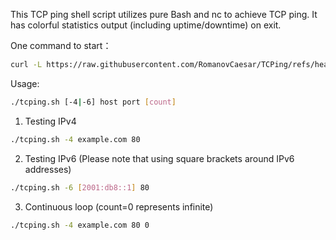 This TCP ping shell script utilizes pure Bash and nc to achieve TCP ping. It has colorful statistics output (including uptime/downtime) on exit. 

One command to start：

```bash
curl -L https://raw.githubusercontent.com/RomanovCaesar/TCPing/refs/heads/main/tcping.sh -o tcping.sh && chmod +x tcping.sh
```

Usage:

```bash
./tcping.sh [-4|-6] host port [count]
```

1. Testing IPv4

```bash
./tcping.sh -4 example.com 80 
```

2. Testing IPv6 (Please note that using square brackets around IPv6 addresses) 

```bash
./tcping.sh -6 [2001:db8::1] 80 
```

3. Continuous loop (count=0 represents infinite)

```bash
./tcping.sh -4 example.com 80 0 
```
